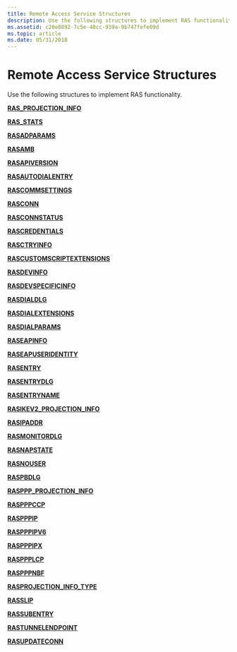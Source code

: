 ```yaml
---
title: Remote Access Service Structures
description: Use the following structures to implement RAS functionality.
ms.assetid: c20e8892-7c5e-48cc-939a-9b747fefe09d
ms.topic: article
ms.date: 05/31/2018
---
```


# Remote Access Service Structures

Use the following structures to implement RAS functionality.

[**RAS\_PROJECTION\_INFO**](/windows/desktop/api/Ras/ns-ras-ras_projection_info)

[**RAS\_STATS**](/windows/desktop/api/Ras/ns-ras-ras_stats)

[**RASADPARAMS**](https://msdn.microsoft.com/en-us/library/Aa376719(v=VS.85).aspx)

[**RASAMB**](https://msdn.microsoft.com/en-us/library/Aa376720(v=VS.85).aspx)

[**RASAPIVERSION**](https://msdn.microsoft.com/en-us/library/Dd408102(v=VS.85).aspx)

[**RASAUTODIALENTRY**](https://msdn.microsoft.com/en-us/library/Aa376721(v=VS.85).aspx)

[**RASCOMMSETTINGS**](https://msdn.microsoft.com/en-us/library/Aa376724(v=VS.85).aspx)

[**RASCONN**](https://msdn.microsoft.com/en-us/library/Aa376725(v=VS.85).aspx)

[**RASCONNSTATUS**](https://msdn.microsoft.com/en-us/library/Aa376728(v=VS.85).aspx)

[**RASCREDENTIALS**](https://msdn.microsoft.com/en-us/library/Aa376730(v=VS.85).aspx)

[**RASCTRYINFO**](https://msdn.microsoft.com/en-us/library/Aa376731(v=VS.85).aspx)

[**RASCUSTOMSCRIPTEXTENSIONS**](https://msdn.microsoft.com/en-us/library/Aa376738(v=VS.85).aspx)

[**RASDEVINFO**](https://msdn.microsoft.com/en-us/library/Aa377001(v=VS.85).aspx)

[**RASDEVSPECIFICINFO**](/windows/win32/api/ras/ns-ras-rasdevspecificinfo)

[**RASDIALDLG**](https://msdn.microsoft.com/en-us/library/Aa377023(v=VS.85).aspx)

[**RASDIALEXTENSIONS**](https://msdn.microsoft.com/en-us/library/Aa377029(v=VS.85).aspx)

[**RASDIALPARAMS**](https://msdn.microsoft.com/en-us/library/Aa377238(v=VS.85).aspx)

[**RASEAPINFO**](https://msdn.microsoft.com/en-us/library/Aa377242(v=VS.85).aspx)

[**RASEAPUSERIDENTITY**](https://msdn.microsoft.com/en-us/library/Aa377247(v=VS.85).aspx)

[**RASENTRY**](https://msdn.microsoft.com/en-us/library/Aa377274(v=VS.85).aspx)

[**RASENTRYDLG**](https://msdn.microsoft.com/en-us/library/Aa377260(v=VS.85).aspx)

[**RASENTRYNAME**](https://msdn.microsoft.com/en-us/library/Aa377267(v=VS.85).aspx)

[**RASIKEV2\_PROJECTION\_INFO**](https://docs.microsoft.com/windows/desktop/api/ras/ns-ras-rasikev2_projection_info)

[**RASIPADDR**](https://msdn.microsoft.com/en-us/library/Aa377578(v=VS.85).aspx)

[**RASMONITORDLG**](https://msdn.microsoft.com/en-us/library/Aa377591(v=VS.85).aspx)

[**RASNAPSTATE**](/windows/desktop/api/Ras/ns-ras-rasnapstate)

[**RASNOUSER**](https://msdn.microsoft.com/en-us/library/Aa377598(v=VS.85).aspx)

[**RASPBDLG**](https://msdn.microsoft.com/en-us/library/Aa377607(v=VS.85).aspx)

[**RASPPP\_PROJECTION\_INFO**](/windows/desktop/api/Ras/ns-ras-rasppp_projection_info)

[**RASPPPCCP**](https://msdn.microsoft.com/en-us/library/Aa377620(v=VS.85).aspx)

[**RASPPPIP**](https://msdn.microsoft.com/en-us/library/Aa377634(v=VS.85).aspx)

[**RASPPPIPV6**](https://msdn.microsoft.com/en-us/library/Aa816540(v=VS.85).aspx)

[**RASPPPIPX**](https://msdn.microsoft.com/en-us/library/Aa377623(v=VS.85).aspx)

[**RASPPPLCP**](https://msdn.microsoft.com/en-us/library/Aa377638(v=VS.85).aspx)

[**RASPPPNBF**](https://msdn.microsoft.com/en-us/library/Aa377642(v=VS.85).aspx)

[**RASPROJECTION\_INFO\_TYPE**](https://docs.microsoft.com/windows/desktop/api/ras/ne-ras-rasprojection_info_type)

[**RASSLIP**](https://msdn.microsoft.com/en-us/library/Aa377836(v=VS.85).aspx)

[**RASSUBENTRY**](https://msdn.microsoft.com/en-us/library/Aa377839(v=VS.85).aspx)

[**RASTUNNELENDPOINT**](https://msdn.microsoft.com/en-us/library/Dd430579(v=VS.85).aspx)

[**RASUPDATECONN**](https://msdn.microsoft.com/en-us/library/Dd408110(v=VS.85).aspx)

 

 




